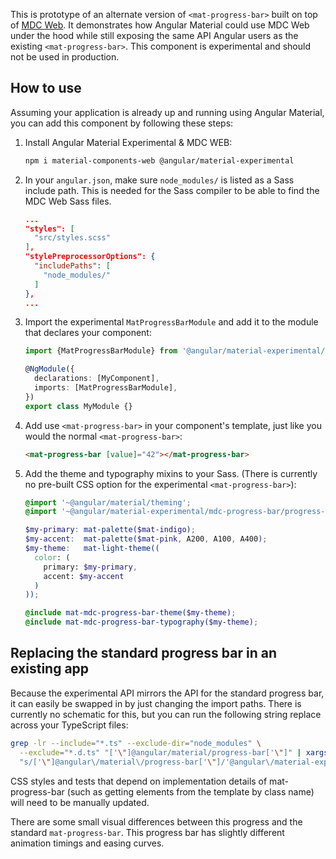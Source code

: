 This is prototype of an alternate version of `<mat-progress-bar>` built on top of
[MDC Web](https://github.com/material-components/material-components-web). It demonstrates how
Angular Material could use MDC Web under the hood while still exposing the same API Angular users as
the existing `<mat-progress-bar>`. This component is experimental and should not be used in
production.

## How to use
Assuming your application is already up and running using Angular Material, you can add this
component by following these steps:

1. Install Angular Material Experimental & MDC WEB:

   ```bash
   npm i material-components-web @angular/material-experimental
   ```

2. In your `angular.json`, make sure `node_modules/` is listed as a Sass include path. This is
   needed for the Sass compiler to be able to find the MDC Web Sass files.

   ```json
   ...
   "styles": [
     "src/styles.scss"
   ],
   "stylePreprocessorOptions": {
     "includePaths": [
       "node_modules/"
     ]
   },
   ...
   ```

3. Import the experimental `MatProgressBarModule` and add it to the module that declares your
   component:

   ```ts
   import {MatProgressBarModule} from '@angular/material-experimental/mdc-progress-bar';

   @NgModule({
     declarations: [MyComponent],
     imports: [MatProgressBarModule],
   })
   export class MyModule {}
   ```

4. Add use `<mat-progress-bar>` in your component's template, just like you would the normal
   `<mat-progress-bar>`:

   ```html
   <mat-progress-bar [value]="42"></mat-progress-bar>
   ```

5. Add the theme and typography mixins to your Sass. (There is currently no pre-built CSS option for
   the experimental `<mat-progress-bar>`):

   ```scss
   @import '~@angular/material/theming';
   @import '~@angular/material-experimental/mdc-progress-bar/progress-bar-theme';

   $my-primary: mat-palette($mat-indigo);
   $my-accent:  mat-palette($mat-pink, A200, A100, A400);
   $my-theme:   mat-light-theme((
     color: (
       primary: $my-primary, 
       accent: $my-accent
     )
   ));

   @include mat-mdc-progress-bar-theme($my-theme);
   @include mat-mdc-progress-bar-typography($my-theme);
   ```

## Replacing the standard progress bar in an existing app
Because the experimental API mirrors the API for the standard progress bar, it can easily be swapped
in by just changing the import paths. There is currently no schematic for this, but you can run the
following string replace across your TypeScript files:

```bash
grep -lr --include="*.ts" --exclude-dir="node_modules" \
  --exclude="*.d.ts" "['\"]@angular/material/progress-bar['\"]" | xargs sed -i \
  "s/['\"]@angular\/material\/progress-bar['\"]/'@angular\/material-experimental\/mdc-progress-bar'/g"
```

CSS styles and tests that depend on implementation details of mat-progress-bar (such as getting
elements from the template by class name) will need to be manually updated.

There are some small visual differences between this progress and the standard `mat-progress-bar`.
This progress bar has slightly different animation timings and easing curves.
